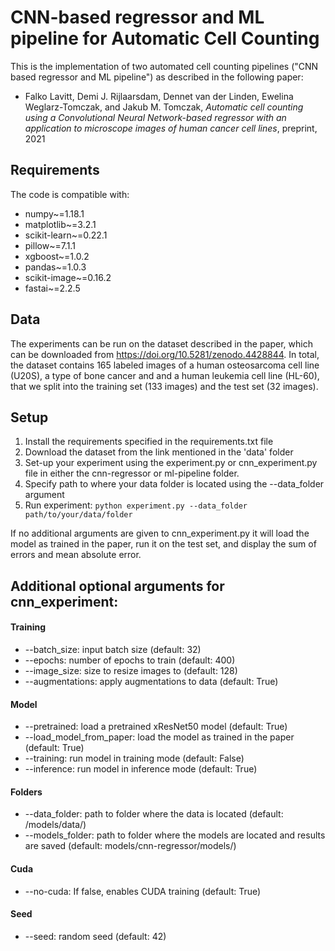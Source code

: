 # CNN-based regressor and ML pipeline for Automatic Cell Counting
This is the implementation of two automated cell counting pipelines ("CNN based regressor and ML pipeline") as described in the following paper:

- Falko Lavitt, Demi J. Rijlaarsdam, Dennet van der Linden, Ewelina Weglarz-Tomczak, and Jakub M. Tomczak, _Automatic cell counting using a Convolutional Neural Network-based regressor with an application to microscope images of human cancer cell lines_, preprint, 2021

## Requirements
The code is compatible with:

- numpy~=1.18.1
- matplotlib~=3.2.1
- scikit-learn~=0.22.1
- pillow~=7.1.1
- xgboost~=1.0.2
- pandas~=1.0.3
- scikit-image~=0.16.2
- fastai~=2.2.5

## Data
The experiments can be run on the dataset described in the paper, which can be downloaded from https://doi.org/10.5281/zenodo.4428844.
In total, the dataset contains 165 labeled images of a human osteosarcoma cell line (U20S), a type of bone cancer and and a human leukemia cell line (HL-60), that we split into the training set (133 images) and the test set (32 images).

## Setup
1. Install the requirements specified in the requirements.txt file
2. Download the dataset from the link mentioned in the 'data' folder
3. Set-up your experiment using the experiment.py or cnn_experiment.py file in either the cnn-regressor or ml-pipeline folder.
4. Specify path to where your data folder is located using the --data_folder argument
5. Run experiment:
`python experiment.py --data_folder path/to/your/data/folder`

If no additional arguments are given to cnn_experiment.py it will load the model as trained in the paper, run it on the test set, and display the sum of errors and mean absolute error.

## Additional optional arguments for cnn_experiment:
#### Training
- --batch_size: input batch size (default: 32)
- --epochs: number of epochs to train (default: 400)
- --image_size: size to resize images to (default: 128)
- --augmentations: apply augmentations to data (default: True)

#### Model
- --pretrained: load a pretrained xResNet50 model (default: True)
- --load_model_from_paper: load the model as trained in the paper (default: True)
- --training: run model in training mode (default: False)
- --inference: run model in inference mode (default: True)

#### Folders
- --data_folder: path to folder where the data is located (default: /models/data/)
- --models_folder: path to folder where the models are located and results are saved (default: models/cnn-regressor/models/)

#### Cuda
- --no-cuda: If false, enables CUDA training (default: True)

#### Seed
- --seed: random seed (default: 42)
